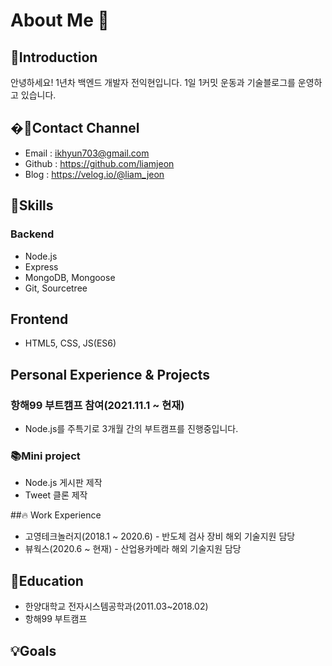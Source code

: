 # About Me 👋
## 🚀Introduction
안녕하세요! 1년차 백엔드 개발자 전익현입니다.
1일 1커밋 운동과 기술블로그를 운영하고 있습니다.

## �📎Contact Channel
- Email : ikhyun703@gmail.com
- Github : https://github.com/liamjeon
- Blog : https://velog.io/@liam_jeon

## 🔧Skills
### Backend
- Node.js
- Express
- MongoDB, Mongoose
- Git, Sourcetree

## Frontend
- HTML5, CSS, JS(ES6)

## Personal Experience & Projects
### 항해99 부트캠프 참여(2021.11.1 ~ 현재)
- Node.js를 주특기로 3개월 간의 부트캠프를 진행중입니다.

### 📚Mini project
- Node.js 게시판 제작
- Tweet 클론 제작

##🔥 Work Experience
- 고영테크놀러지(2018.1 ~ 2020.6) - 반도체 검사 장비 해외 기술지원 담당
- 뷰웍스(2020.6 ~ 현재) - 산업용카메라 해외 기술지원 담당

## 📝Education
- 한양대학교 전자시스템공학과(2011.03~2018.02)
- 항해99 부트캠프

## 💡Goals

<!--
**liamjeon/liamjeon** is a ✨ _special_ ✨ repository because its `README.md` (this file) appears on your GitHub profile.

Here are some ideas to get you started:

- 🔭 I’m currently working on ...
- 🌱 I’m currently learning ...
- 👯 I’m looking to collaborate on ...
- 🤔 I’m looking for help with ...
- 💬 Ask me about ...
- 📫 How to reach me: ...
- 😄 Pronouns: ...
- ⚡ Fun fact: ...
-->

